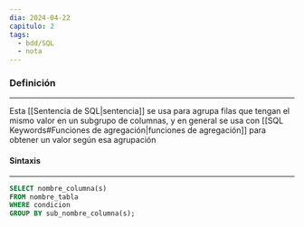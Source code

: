 ```yaml
---
dia: 2024-04-22
capitulo: 2
tags:
  - bdd/SQL
  - nota
---
```

### Definición
---
Esta [[Sentencia de SQL|sentencia]] se usa para agrupa filas que tengan el mismo valor en un subgrupo de columnas, y en general se usa con [[SQL Keywords#Funciones de agregación|funciones de agregación]] para obtener un valor según esa agrupación

#### Sintaxis
---
```SQL
SELECT nombre_columna(s)
FROM nombre_tabla
WHERE condicion
GROUP BY sub_nombre_columna(s);
```
